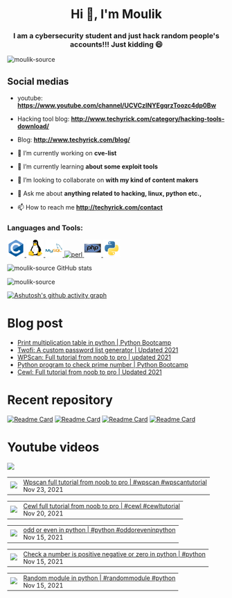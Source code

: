 <h1 align="center">Hi 👋, I'm Moulik</h1>
<h3 align="center">I am a cybersecurity student and just hack random people's accounts!!! Just kidding 😄</h3>

<p align="left"> <img src="https://komarev.com/ghpvc/?username=moulik-source&label=Profile%20views&color=0e75b6&style=flat" alt="moulik-source" /> </p> 

## Social medias
- youtube: **https://www.youtube.com/channel/UCVCzINYEgqrzToozc4dp0Bw**
- Hacking tool blog: **http://www.techyrick.com/category/hacking-tools-download/**
- Blog: **http://www.techyrick.com/blog/**

- 🔭 I’m currently working on **cve-list**

- 🌱 I’m currently learning **about some exploit tools**

- 👯 I’m looking to collaborate on **with my kind of content makers**

- 💬 Ask me about **anything related to hacking, linux, python etc.,**

- 📫 How to reach me **http://techyrick.com/contact**


<h3 align="left">Languages and Tools:</h3>
<p align="left"> <a href="https://www.cprogramming.com/" target="_blank"> <img src="https://raw.githubusercontent.com/devicons/devicon/master/icons/c/c-original.svg" alt="c" width="40" height="40"/> </a> <a href="https://www.linux.org/" target="_blank"> <img src="https://raw.githubusercontent.com/devicons/devicon/master/icons/linux/linux-original.svg" alt="linux" width="40" height="40"/> </a> <a href="https://www.mysql.com/" target="_blank"> <img src="https://raw.githubusercontent.com/devicons/devicon/master/icons/mysql/mysql-original-wordmark.svg" alt="mysql" width="40" height="40"/> </a> <a href="https://www.perl.org/" target="_blank"> <img src="https://api.iconify.design/logos-perl.svg" alt="perl" width="40" height="40"/> </a> <a href="https://www.php.net" target="_blank"> <img src="https://raw.githubusercontent.com/devicons/devicon/master/icons/php/php-original.svg" alt="php" width="40" height="40"/> </a> <a href="https://www.python.org" target="_blank"> <img src="https://raw.githubusercontent.com/devicons/devicon/master/icons/python/python-original.svg" alt="python" width="40" height="40"/> </a> </p>



![moulik-source GitHub stats](https://github-readme-stats.vercel.app/api?username=moulik-source&show_icons=true&theme=vision-friendly-dark)

<p><img align="center" src="https://github-readme-streak-stats.herokuapp.com/?user=moulik-source&theme=vision-friendly-dark" alt="moulik-source" /></p>

[![Ashutosh's github activity graph](https://activity-graph.herokuapp.com/graph?username=moulik-source&bg_color=000000&color=00ff33&line=1e00ff&point=ff0000&area=true&hide_border=true)](https://github.com/ashutosh00710/github-readme-activity-graph)

# Blog post
<!-- BLOG-POST-LIST:START -->
- [Print multiplication table in python | Python Bootcamp](https://techyrick.com/print-multiplication-table-in-python/)
- [Twofi: A custom password list generator | Updated 2021](https://techyrick.com/twofi/)
- [WPScan: Full tutorial from noob to pro | updated 2021](https://techyrick.com/wpscan/)
- [Python program to check prime number | Python Bootcamp](https://techyrick.com/python-program-to-check-prime-number/)
- [Cewl: Full tutorial from noob to pro | Updated 2021](https://techyrick.com/cewl/)
<!-- BLOG-POST-LIST:END -->

# Recent repository 

[![Readme Card](https://github-readme-stats.vercel.app/api/pin/?username=moulik-source&repo=ddos&theme=outrun)](https://github.com/moulik-source/ddos) 
[![Readme Card](https://github-readme-stats.vercel.app/api/pin/?username=moulik-source&repo=port-scan&theme=outrun)](https://github.com/moulik-source/port-scan)
[![Readme Card](https://github-readme-stats.vercel.app/api/pin/?username=moulik-source&repo=webcheck&theme=outrun)](https://github.com/moulik-source/webcheck)
[![Readme Card](https://github-readme-stats.vercel.app/api/pin/?username=moulik-source&repo=social&theme=outrun)](https://github.com/moulik-source/social)

# Youtube videos

[<img src="https://img.shields.io/badge/-Subscribe-red?style=for-the-badge&logo=youtube&logoColor=white"/>](https://www.youtube.com/channel/UCVCzINYEgqrzToozc4dp0Bw?sub_confirmation=1)

<!-- YOUTUBE:START --><table><tr><td><a href="https://www.youtube.com/watch?v=aiVBMxaa2BM"><img width="140px" src="https://i.ytimg.com/vi/aiVBMxaa2BM/mqdefault.jpg"></a></td>
<td><a href="https://www.youtube.com/watch?v=aiVBMxaa2BM">Wpscan full tutorial from noob to pro | #wpscan #wpscantutorial</a><br/>Nov 23, 2021</td></tr></table>
<table><tr><td><a href="https://www.youtube.com/watch?v=eKuCl43gljY"><img width="140px" src="https://i.ytimg.com/vi/eKuCl43gljY/mqdefault.jpg"></a></td>
<td><a href="https://www.youtube.com/watch?v=eKuCl43gljY">Cewl full tutorial from noob to pro | #cewl #cewltutorial</a><br/>Nov 20, 2021</td></tr></table>
<table><tr><td><a href="https://www.youtube.com/watch?v=ckaRpJvIdDo"><img width="140px" src="https://i.ytimg.com/vi/ckaRpJvIdDo/mqdefault.jpg"></a></td>
<td><a href="https://www.youtube.com/watch?v=ckaRpJvIdDo">odd or even in python | #python #oddoreveninpython</a><br/>Nov 15, 2021</td></tr></table>
<table><tr><td><a href="https://www.youtube.com/watch?v=GSugLbG85RE"><img width="140px" src="https://i.ytimg.com/vi/GSugLbG85RE/mqdefault.jpg"></a></td>
<td><a href="https://www.youtube.com/watch?v=GSugLbG85RE">Check a number is positive negative or zero in python | #python</a><br/>Nov 15, 2021</td></tr></table>
<table><tr><td><a href="https://www.youtube.com/watch?v=7Me3NkxsayM"><img width="140px" src="https://i.ytimg.com/vi/7Me3NkxsayM/mqdefault.jpg"></a></td>
<td><a href="https://www.youtube.com/watch?v=7Me3NkxsayM">Random module in python | #randommodule #python</a><br/>Nov 15, 2021</td></tr></table>
<!-- YOUTUBE:END -->

